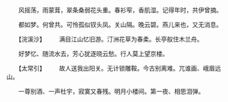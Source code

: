 <!-- { "loadSidebar": true } -->
　　风摇荡，雨蒙茸，翠条桑弱花头重。春衫窄，香肌湿。记得年时，共伊曾摘。

　　都如梦。何曾共。可怜孤似钗头凤。关山隔。晚云碧。燕儿来也，又无消息。

　　【浣溪沙】
　　满目江山忆旧游。汀洲花草为春柔。长亭舣住木兰舟。

　　好梦忆、随流水去，芳心犹逐晓云愁。行人莫上望京楼。

　　【太常引】
　　故人送我出阳关。无计锁雕鞍。今古别离难。兀谁画、峨眉远山。

　　一尊别酒、一声杜宇，寂寞又春残。明月小楼间。第一夜、相思泪弹。

